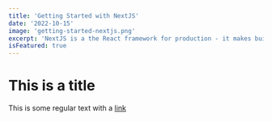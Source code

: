 ```yaml
---
title: 'Getting Started with NextJS'
date: '2022-10-15'
image: 'getting-started-nextjs.png'
excerpt: 'NextJS is a the React framework for production - it makes building fullstack React apps and sites a breeze and ships with built-in SSR.'
isFeatured: true
---
```


# This is a title

This is some regular text with a [link](https://google.com)